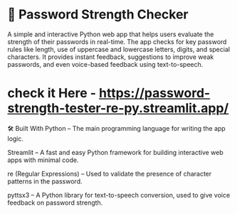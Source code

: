 # 🔐 Password Strength Checker
A simple and interactive Python web app that helps users evaluate the strength of their passwords in real-time. The app checks for key password rules like length, use of uppercase and lowercase letters, digits, and special characters. It provides instant feedback, suggestions to improve weak passwords, and even voice-based feedback using text-to-speech.
# check it Here - https://password-strength-tester-re-py.streamlit.app/
🛠️ Built With
Python – The main programming language for writing the app logic.

Streamlit – A fast and easy Python framework for building interactive web apps with minimal code.

re (Regular Expressions) – Used to validate the presence of character patterns in the password.

pyttsx3 – A Python library for text-to-speech conversion, used to give voice feedback on password strength.
